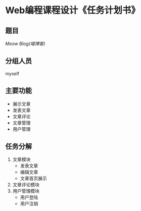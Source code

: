 # Web编程课程设计《任务计划书》
## 题目
  *Meow Blog(喵博客)* 
## 分组人员
myself
## 主要功能
 * 展示文章
 * 发表文章
 * 文章评论
 * 文章管理
 * 用户管理
 ## 任务分解
 1. 文章模块
    * 发表文章
    * 编辑文章
    * 文章首页展示
 2. 文章评论模块
 3. 用户管理模块
    * 用户登陆
    * 用户注销
